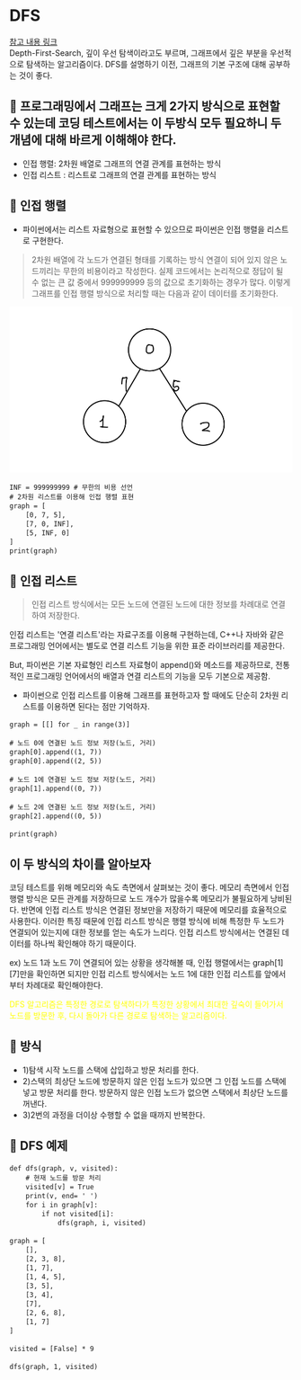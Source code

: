 # DFS

[참고 내용 링크](https://youtube.com/playlist?list=PLRx0vPvlEmdAghTr5mXQxGpHjWqSz0dgC)<br>
Depth-First-Search, 깊이 우선 탐색이라고도 부르며, 그래프에서 깊은 부분을 우선적으로 탐색하는 알고리즘이다. DFS를 설명하기 이전, 그래프의 기본 구조에 대해 공부하는 것이 좋다.

## 📌 프로그래밍에서 그래프는 크게 2가지 방식으로 표현할 수 있는데 코딩 테스트에서는 이 두방식 모두 필요하니 두 개념에 대해 바르게 이해해야 한다.

- 인접 행렬: 2차원 배열로 그래프의 연결 관계를 표현하는 방식
- 인접 리스트 : 리스트로 그래프의 연결 관계를 표현하는 방식

## 🎈 인접 행렬

- 파이썬에서는 리스트 자료형으로 표현할 수 있으므로 파이썬은 인접 행렬을 리스트로 구현한다.

> 2차원 배열에 각 노드가 연결된 형태를 기록하는 방식 연결이 되어 있지 않은 노드끼리는 무한의 비용이라고 작성한다. 실제 코드에서는 논리적으로 정답이 될 수 없는 큰 값 중에서 999999999 등의 값으로 초기화하는 경우가 많다. 이렇게 그래프를 인접 행렬 방식으로 처리할 때는 다음과 같이 데이터를 초기화한다.

![그래프](./img/graph_ex.jpeg)

```
INF = 999999999 # 무한의 비용 선언
# 2차원 리스트를 이용해 인접 행렬 표현
graph = [
    [0, 7, 5],
    [7, 0, INF],
    [5, INF, 0]
]
print(graph)
```

## 🎈 인접 리스트

> 인접 리스트 방식에서는 모든 노드에 연결된 노드에 대한 정보를 차례대로 연결하여 저장한다.

인접 리스트는 '연결 리스트'라는 자료구조를 이용해 구현하는데, C++나 자바와 같은 프로그래밍 언어에서는 별도로 연결 리스트 기능을 위한 표준 라이브러리를 제공한다.

But, 파이썬은 기본 자료형인 리스트 자료형이 append()와 메소드를 제공하므로, 전통적인 프로그래밍 언어에서의 배열과 연결 리스트의 기능을 모두 기본으로 제공함.

- 파이썬으로 인접 리스트를 이용해 그래프를 표현하고자 할 때에도 단순히 2차원 리스트를 이용하면 된다는 점만 기억하자.

```
graph = [[] for _ in range(3)]

# 노드 0에 연결된 노드 정보 저장(노드, 거리)
graph[0].append((1, 7))
graph[0].append((2, 5))

# 노드 1에 연결된 노드 정보 저장(노드, 거리)
graph[1].append((0, 7))

# 노드 2에 연결된 노드 정보 저장(노드, 거리)
graph[2].append((0, 5))

print(graph)
```

## 이 두 방식의 차이를 알아보자

코딩 테스트를 위해 메모리와 속도 측면에서 살펴보는 것이 좋다. 메모리 측면에서 인접 행렬 방식은 모든 관계를 저장하므로 노드 개수가 많을수록 메모리가 불필요하게 낭비된다. 반면에 인접 리스트 방식은 연결된 정보만을 저장하기 때문에 메모리를 효율적으로 사용한다. 이러한 특징 때문에 인접 리스트 방식은 행렬 방식에 비해 특정한 두 노드가 연결되어 있는지에 대한 정보를 얻는 속도가 느리다. 인접 리스트 방식에서는 연결된 데이터를 하나씩 확인해야 하기 때문이다.

ex) 노드 1과 노드 7이 연결되어 있는 상황을 생각해볼 때, 인접 행렬에서는 graph[1][7]만을 확인하면 되지만 인접 리스트 방식에서는 노드 1에 대한 인접 리스트를 앞에서부터 차례대로 확인해야한다.

<span style="color:yellow"> DFS 알고리즘은 특정한 경로로 탐색하다가 특정한 상황에서 최대한 깊숙이 들어가서 노드를 방문한 후, 다시 돌아가 다른 경로로 탐색하는 알고리즘이다.</span>

## 📌 방식

- 1)탐색 시작 노드를 스택에 삽입하고 방문 처리를 한다.
- 2)스택의 최상단 노드에 방문하지 않은 인접 노드가 있으면 그 인접 노드를 스택에 넣고 방문 처리를 한다. 방문하지 않은 인접 노드가 없으면 스택에서 최상단 노드를 꺼낸다.
- 3)2번의 과정을 더이상 수행할 수 없을 때까지 반복한다.

## 🎈 DFS 예제

```
def dfs(graph, v, visited):
    # 현재 노드를 방문 처리
    visited[v] = True
    print(v, end= ' ')
    for i in graph[v]:
        if not visited[i]:
            dfs(graph, i, visited)

graph = [
    [],
    [2, 3, 8],
    [1, 7],
    [1, 4, 5],
    [3, 5],
    [3, 4],
    [7],
    [2, 6, 8],
    [1, 7]
]

visited = [False] * 9

dfs(graph, 1, visited)
```
